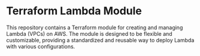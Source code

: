 # Terraform Lambda Module
This repository contains a Terraform module for creating and managing Lambda (VPCs) on AWS. The module is designed to be flexible and customizable, providing a standardized and reusable way to deploy Lambda with various configurations.